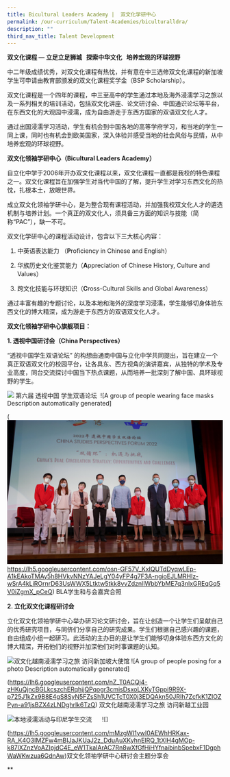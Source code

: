 ```yaml
---
title: Bicultural Leaders Academy |  双文化学研中心
permalink: /our-curriculum/Talent-Academies/biculturalldra/
description: ""
third_nav_title: Talent Development
---
```

**双文化课程 — 立足立足狮城   探索中华文化   培养宏观的环球视野**

中二年级成绩优秀，对双文化课程有热忱，并有意在中三选修双文化课程的新加坡学生可申请由教育部颁发的双文化课程奖学金（BSP Scholarship）。

  

双文化课程是一个四年的课程，中三至高中的学生通过本地及海外浸濡学习之旅以及一系列相关的培训活动，包括双文化讲座、论文研讨会、中国通识论坛等平台，在东西文化的大观园中浸濡，成为自由游走于东西方国家的双语双文化人才。

  

通过出国浸濡学习活动，学生有机会到中国各地的高等学府学习，和当地的学生一同上课，同时也有机会到欧美国家，深入体验并感受当地的社会风俗与民情，从中培养宏观的环球视野。

  


**双文化领袖学研中心（Bicultural Leaders Academy）**

自立化中学于2006年开办双文化课程以来，双文化课程一直都是我校的特色课程之一。双文化课程旨在加强学生对当代中国的了解，提升学生对学习东西文化的热忱，扎根本土，放眼世界。

  

成立双文化领袖学研中心，是为整合现有课程活动，并加强我校双文化人才的遴选机制与培养计划。一个真正的双文化人，须具备三方面的知识与技能（简称“PAC”），缺一不可。

  

双文化学研中心的课程活动设计，包含以下三大核心内容：

1.  中英语表达能力 （**P**roficiency in Chinese and English）
    
2.  华族历史文化鉴赏能力（**A**ppreciation of Chinese History, Culture and Values）
    
3.  跨文化技能与环球知识（**C**ross-Cultural Skills and Global Awareness）
    

  

通过丰富有趣的专题讨论，以及本地和海外的深度学习浸濡，学生能够切身体验东西文化的博大精深，成为游走于东西方的双语双文化人才。




**双文化领袖学研中心旗舰项目：**


**1.  透视中国研讨会（China Perspectives）**
    
“透视中国学生双语论坛” 的构想由通商中国与立化中学共同提出，旨在建立一个真正双语双文化的校园平台，让各具东、西方视角的演讲嘉宾，从独特的学术及专业高度，同台交流探讨中国当下热点课题，从而培养一批深刻了解中国、具环球视野的学生。

![](![](/images/2023/Curriculum/2023-bla01.jpg)https://lh6.googleusercontent.com/_P4TJg7GJWD3y8MdSBk5oknxbfNfmevKSgiNN7KlwjKJSriALLFlLmx9UI--NSJvxgdTe1Lkl8RnNHq8PKbC0XDFd3qdc8Q34ZZlsDieotGCpy4ejanX6HWQ3g2kKpk1HAsSNzWhpSTM5r0tF4GCxg) 第六届 透视中国 学生双语论坛  ![A group of people wearing face masks
Description automatically generated]

(![](/images/2023/Curriculum/2023-bla02.jpg)https://lh5.googleusercontent.com/osn-GF57V_KxIQUTdDyqwLEp-A1kEAkoTMAy5h8HVkvNNzYAJeLgY04yFP4g7F3A-ngioEJLMRHlz-wSrA4kLiROrnrD63UsWWX5Ltktw5tkk8vvZdznlIWbbYbME7q3nlxGREqGq5V0iZgmX_pCeQ) BLA学生和与会嘉宾合照      
                   

**2.  立化双文化课程研讨会**
    
立化双文化领袖学研中心举办研习论文研讨会，旨在让创造一个让学生们呈献自己的优秀研究项目，与同侪们分享自己的研究成果。学生们根据自己感兴趣的课题，自由组成小组一起研习。此活动的主办目的是让学生们能够切身体验东西方文化的博大精深，开拓他们的视野并加深他们对时事课题的认知。

![](https://lh3.googleusercontent.com/-5WjXmXhZDfBjqqIbXNpIDWtR1oWnrPN12Z7Xe4ZvPuU0Wyy8MeJE9p8gaASpnwfgHNFipW7qTiuZLhT5LnqhvJqzFV0XIkvQlfF_wctr3ZqIrTbzFVBaI5wNqZbTm44yIAC2L7XPio8F1zrfvYsuw)双文化越南浸濡学习之旅 访问新加坡大使馆 ![A group of people posing for a photo
Description automatically generated]

(https://lh6.googleusercontent.com/nZ_T0ACQj4-zHKuQjncBGLkcszchERqhjjQPqogr3cmisDsxoLXKyTGppi9R9X-p725J1kZx9B8E4gS8SyN5FZsSh1UVCTcT0X0j3EDQAkn50JRIh7ZcfkK1ZIOZPyn-a91jsBZX4zLNDghrlk6TzQ) 双文化越南浸濡学习之旅 访问新越工业园
  

![](https://lh6.googleusercontent.com/L_gXZ_tPDhGcMK9wte2YYZvd07soDMK5925EDxSnFgkJHwHH2_-Ks-z213CDdxlxzKUbeRcAEef8Xkcal989dy1zN5LnIcy5nFtXp3UX6qhGcwOYHC39Ck1_Yfj8oOtfOaVKi8Uam0ZdDyJIRiXBNA)本地浸濡活动与印尼学生交流      ![]

(https://lh5.googleusercontent.com/mMzgWI1ywI0AEWhHRKax-RA_K4O3IMZFw4mBIJaJKUaJ2z_DduAuXKyhnEIRQ_1tXlH4gMOp-k87lXZnzVoAZIpjdC4E_eW1TkaIArAC7Rn8wXfGfHiHYfnaibinbSpebxF1DgphWaWKwzua6GdnAw)双文化领袖学研中心研讨会主题分享会

**